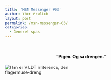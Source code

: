 ```yaml
---
title: 'MSN Messenger #03'
author: Thor Frølich
layout: post
permalink: /msn-messenger-03/
categories:
  - Generel spas
---
```

<center>
  <br /> <h4>
    “Pigen. Og så drengen.”
  </h4>
  
  <p>
    </center>
  </p>
  
  <div class="bitImage bitCenter" style="width: 275px">
    <img src="http://www.abekat.net/images/MSNMessenger_0003.gif" alt="Han er VILDT irriterende, den flagermuse-dreng!" /></p>
  </div>